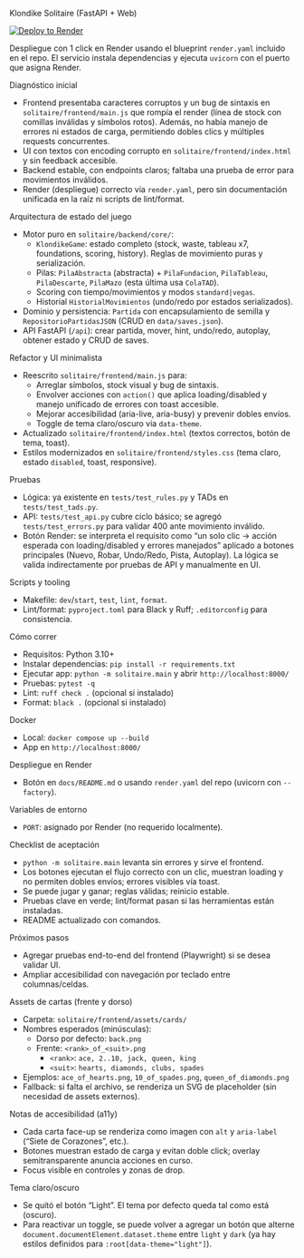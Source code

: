 Klondike Solitaire (FastAPI + Web)

[![Deploy to Render](https://render.com/images/deploy-to-render-button.svg)](https://render.com/deploy?repo=https://github.com/PabloCannizzaro/TP_FINAL_PROGRAMACION)

Despliegue con 1 click en Render usando el blueprint `render.yaml` incluido en el repo. El servicio instala dependencias y ejecuta `uvicorn` con el puerto que asigna Render.

Diagnóstico inicial

- Frontend presentaba caracteres corruptos y un bug de sintaxis en `solitaire/frontend/main.js` que rompía el render (línea de stock con comillas inválidas y símbolos rotos). Además, no había manejo de errores ni estados de carga, permitiendo dobles clics y múltiples requests concurrentes.
- UI con textos con encoding corrupto en `solitaire/frontend/index.html` y sin feedback accesible.
- Backend estable, con endpoints claros; faltaba una prueba de error para movimientos inválidos.
- Render (despliegue) correcto vía `render.yaml`, pero sin documentación unificada en la raíz ni scripts de lint/format.

Arquitectura de estado del juego

- Motor puro en `solitaire/backend/core/`:
  - `KlondikeGame`: estado completo (stock, waste, tableau x7, foundations, scoring, history). Reglas de movimiento puras y serialización.
  - Pilas: `PilaAbstracta` (abstracta) + `PilaFundacion`, `PilaTableau`, `PilaDescarte`, `PilaMazo` (esta última usa `ColaTAD`).
  - Scoring con tiempo/movimientos y modos `standard|vegas`.
  - Historial `HistorialMovimientos` (undo/redo por estados serializados).
- Dominio y persistencia: `Partida` con encapsulamiento de semilla y `RepositorioPartidasJSON` (CRUD en `data/saves.json`).
- API FastAPI (`/api`): crear partida, mover, hint, undo/redo, autoplay, obtener estado y CRUD de saves.

Refactor y UI minimalista

- Reescrito `solitaire/frontend/main.js` para:
  - Arreglar símbolos, stock visual y bug de sintaxis.
  - Envolver acciones con `action()` que aplica loading/disabled y manejo unificado de errores con toast accesible.
  - Mejorar accesibilidad (aria-live, aria-busy) y prevenir dobles envíos.
  - Toggle de tema claro/oscuro via `data-theme`.
- Actualizado `solitaire/frontend/index.html` (textos correctos, botón de tema, toast).
- Estilos modernizados en `solitaire/frontend/styles.css` (tema claro, estado `disabled`, toast, responsive).

Pruebas

- Lógica: ya existente en `tests/test_rules.py` y TADs en `tests/test_tads.py`.
- API: `tests/test_api.py` cubre ciclo básico; se agregó `tests/test_errors.py` para validar 400 ante movimiento inválido.
- Botón Render: se interpreta el requisito como “un solo clic → acción esperada con loading/disabled y errores manejados” aplicado a botones principales (Nuevo, Robar, Undo/Redo, Pista, Autoplay). La lógica se valida indirectamente por pruebas de API y manualmente en UI.

Scripts y tooling

- Makefile: `dev`/`start`, `test`, `lint`, `format`.
- Lint/format: `pyproject.toml` para Black y Ruff; `.editorconfig` para consistencia.

Cómo correr

- Requisitos: Python 3.10+
- Instalar dependencias: `pip install -r requirements.txt`
- Ejecutar app: `python -m solitaire.main` y abrir `http://localhost:8000/`
- Pruebas: `pytest -q`
- Lint: `ruff check .` (opcional si instalado)
- Format: `black .` (opcional si instalado)

Docker

- Local: `docker compose up --build`
- App en `http://localhost:8000/`

Despliegue en Render

- Botón en `docs/README.md` o usando `render.yaml` del repo (uvicorn con `--factory`).

Variables de entorno

- `PORT`: asignado por Render (no requerido localmente).

Checklist de aceptación

- `python -m solitaire.main` levanta sin errores y sirve el frontend.
- Los botones ejecutan el flujo correcto con un clic, muestran loading y no permiten dobles envíos; errores visibles vía toast.
- Se puede jugar y ganar; reglas válidas; reinicio estable.
- Pruebas clave en verde; lint/format pasan si las herramientas están instaladas.
- README actualizado con comandos.

Próximos pasos

- Agregar pruebas end-to-end del frontend (Playwright) si se desea validar UI.
- Ampliar accesibilidad con navegación por teclado entre columnas/celdas.

Assets de cartas (frente y dorso)

- Carpeta: `solitaire/frontend/assets/cards/`
- Nombres esperados (minúsculas):
  - Dorso por defecto: `back.png`
  - Frente: `<rank>_of_<suit>.png`
    - `<rank>`: `ace, 2..10, jack, queen, king`
    - `<suit>`: `hearts, diamonds, clubs, spades`
- Ejemplos: `ace_of_hearts.png`, `10_of_spades.png`, `queen_of_diamonds.png`
- Fallback: si falta el archivo, se renderiza un SVG de placeholder (sin necesidad de assets externos).

Notas de accesibilidad (a11y)

- Cada carta face-up se renderiza como imagen con `alt` y `aria-label` (“Siete de Corazones”, etc.).
- Botones muestran estado de carga y evitan doble click; overlay semitransparente anuncia acciones en curso.
- Focus visible en controles y zonas de drop.

Tema claro/oscuro

- Se quitó el botón “Light”. El tema por defecto queda tal como está (oscuro).
- Para reactivar un toggle, se puede volver a agregar un botón que alterne `document.documentElement.dataset.theme` entre `light` y `dark` (ya hay estilos definidos para `:root[data-theme="light"]`).
